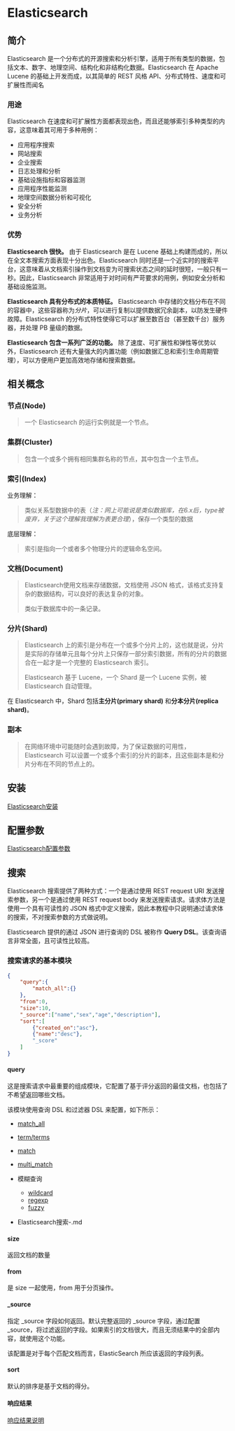 # Elasticsearch

## 简介

Elasticsearch 是一个分布式的开源搜索和分析引擎，适用于所有类型的数据，包括文本、数字、地理空间、结构化和非结构化数据。Elasticsearch 在 Apache Lucene 的基础上开发而成，以其简单的 REST 风格 API、分布式特性、速度和可扩展性而闻名

### 用途

Elasticsearch 在速度和可扩展性方面都表现出色，而且还能够索引多种类型的内容，这意味着其可用于多种用例：

- 应用程序搜索
- 网站搜索
- 企业搜索
- 日志处理和分析
- 基础设施指标和容器监测
- 应用程序性能监测
- 地理空间数据分析和可视化
- 安全分析
- 业务分析

### 优势

**Elasticsearch 很快。** 由于 Elasticsearch 是在 Lucene 基础上构建而成的，所以在全文本搜索方面表现十分出色。Elasticsearch 同时还是一个近实时的搜索平台，这意味着从文档索引操作到文档变为可搜索状态之间的延时很短，一般只有一秒。因此，Elasticsearch 非常适用于对时间有严苛要求的用例，例如安全分析和基础设施监测。

**Elasticsearch 具有分布式的本质特征。** Elasticsearch 中存储的文档分布在不同的容器中，这些容器称为*分片*，可以进行复制以提供数据冗余副本，以防发生硬件故障。Elasticsearch 的分布式特性使得它可以扩展至数百台（甚至数千台）服务器，并处理 PB 量级的数据。

**Elasticsearch 包含一系列广泛的功能。** 除了速度、可扩展性和弹性等优势以外，Elasticsearch 还有大量强大的内置功能（例如数据汇总和索引生命周期管理），可以方便用户更加高效地存储和搜索数据。

## 相关概念

### 节点(Node)

> 一个 Elasticsearch 的运行实例就是一个节点。

### 集群(Cluster)

> 包含一个或多个拥有相同集群名称的节点，其中包含一个主节点。

### 索引(Index)

业务理解：

> 类似关系型数据中的表（*注：网上可能说是类似数据库，在6.x后，type被废弃，关于这个理解我理解为表更合理*），保存一个类型的数据

底层理解：

> 索引是指向一个或者多个物理分片的逻辑命名空间。

### 文档(Document)

> Elasticsearch使用文档来存储数据，文档使用 JSON 格式，该格式支持复杂的数据结构，可以良好的表达复杂的对象。
>
> 类似于数据库中的一条记录。

### 分片(Shard)

> Elasticsearch 上的索引是分布在一个或多个分片上的，这也就是说，分片是实际的存储单元且每个分片上只保存一部分索引数据，所有的分片的数据合在一起才是一个完整的 Elasticsearch 索引。
>
> Elasticsearch 基于 Lucene，一个 Shard 是一个 Lucene 实例，被 Elasticsearch 自动管理。

在 Elasticsearch 中，Shard 包括**主分片(primary shard)** 和**分本分片(replica shard)**。

### 副本

> 在网络环境中可能随时会遇到故障，为了保证数据的可用性，Elasticsearch 可以设置一个或多个索引的分片的副本，且这些副本是和分片分布在不同的节点上的。

## 安装

[Elasticsearch安装](Elasticsearch安装.md) 

## 配置参数

[Elasticsearch配置参数](Elasticsearch配置参数.md)

## 搜索

Elasticsearch 搜索提供了两种方式：一个是通过使用 REST request URI 发送搜索参数，另一个是通过使用 REST request body 来发送搜索请求。请求体方法是使用一个具有可读性的 JSON 格式中定义搜索，因此本教程中只说明通过请求体的搜索，不对搜索参数的方式做说明。

Elasticsearch 提供的通过 JSON 进行查询的 DSL 被称作 **Query DSL**。该查询语言非常全面，且可读性比较高。

### 搜索请求的基本模块

```json
{
    "query":{
        "match_all":{}
    },
    "from":0,
    "size":10,
    "_source":["name","sex","age","description"],
    "sort":[
        {"created_on":"asc"},
        {"name":"desc"},
        "_score"
    ]
}
```

#### query

这是搜索请求中最重要的组成模块，它配置了基于评分返回的最佳文档，也包括了不希望返回哪些文档。

该模块使用查询 DSL 和过滤器 DSL 来配置，如下所示：

- [match_all](Elasticsearch搜索-match_all.md)

- [term/terms](Elasticsearch搜索-term-terms.md)
- [match](Elasticsearch搜索-match.md)
- [multi_match](Elasticsearch搜索-multi_match.md)
- 模糊查询
  - [wildcard](Elasticsearch搜索-wildcard.md)
  - [regexp](Elasticsearch搜索-regexp.md)
  - [fuzzy](Elasticsearch搜索-fuzzy.md)
- Elasticsearch搜索-.md

#### size

返回文档的数量

#### from

是 size 一起使用，from 用于分页操作。

#### \_source

指定 _source 字段如何返回。默认完整返回的 _source 字段，通过配置 _source，将过滤返回的字段。如果索引的文档很大，而且无须结果中的全部内容，就使用这个功能。

该配置是对于每个匹配文档而言，ElasticSearch 所应该返回的字段列表。

#### sort

默认的排序是基于文档的得分。

#### 响应结果

[响应结果说明](Elasticsearch搜索-响应结果.md) 